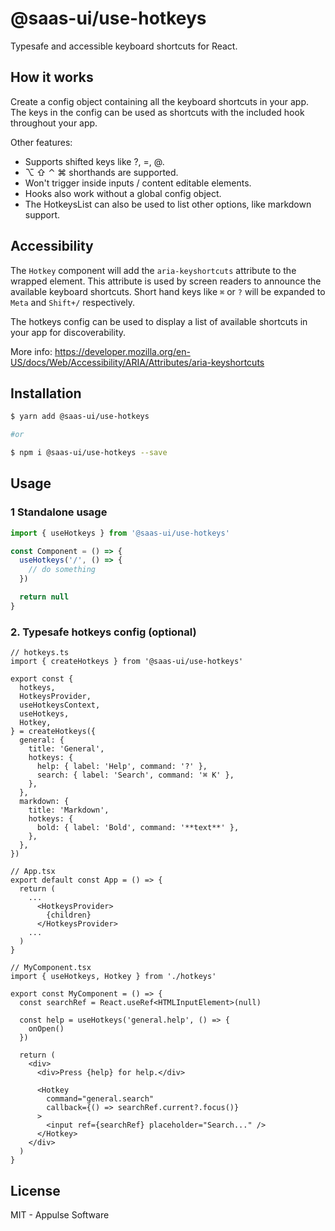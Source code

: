 # @saas-ui/use-hotkeys

Typesafe and accessible keyboard shortcuts for React.

## How it works

Create a config object containing all the keyboard shortcuts in your app. The keys in the config can be used as shortcuts with the included hook throughout your app.

Other features:

- Supports shifted keys like ?, =, @.
- ⌥ ⇧ ⌃ ⌘ shorthands are supported.
- Won't trigger inside inputs / content editable elements.
- Hooks also work without a global config object.
- The HotkeysList can also be used to list other options, like markdown support.

## Accessibility

The `Hotkey` component will add the `aria-keyshortcuts` attribute to the wrapped element. This attribute is used by screen readers to announce the available keyboard shortcuts. Short hand keys like `⌘` or `?` will be expanded to `Meta` and `Shift+/` respectively.

The hotkeys config can be used to display a list of available shortcuts in your app for discoverability.

More info: https://developer.mozilla.org/en-US/docs/Web/Accessibility/ARIA/Attributes/aria-keyshortcuts

## Installation

```sh
$ yarn add @saas-ui/use-hotkeys

#or

$ npm i @saas-ui/use-hotkeys --save
```

## Usage

### 1 Standalone usage

```jsx
import { useHotkeys } from '@saas-ui/use-hotkeys'

const Component = () => {
  useHotkeys('/', () => {
    // do something
  })

  return null
}
```

### 2. Typesafe hotkeys config (optional)

```tsx
// hotkeys.ts
import { createHotkeys } from '@saas-ui/use-hotkeys'

export const {
  hotkeys,
  HotkeysProvider,
  useHotkeysContext,
  useHotkeys,
  Hotkey,
} = createHotkeys({
  general: {
    title: 'General',
    hotkeys: {
      help: { label: 'Help', command: '?' },
      search: { label: 'Search', command: '⌘ K' },
    },
  },
  markdown: {
    title: 'Markdown',
    hotkeys: {
      bold: { label: 'Bold', command: '**text**' },
    },
  },
})
```

```tsx
// App.tsx
export default const App = () => {
  return (
    ...
      <HotkeysProvider>
        {children}
      </HotkeysProvider>
    ...
  )
}
```

```tsx
// MyComponent.tsx
import { useHotkeys, Hotkey } from './hotkeys'

export const MyComponent = () => {
  const searchRef = React.useRef<HTMLInputElement>(null)

  const help = useHotkeys('general.help', () => {
    onOpen()
  })

  return (
    <div>
      <div>Press {help} for help.</div>

      <Hotkey
        command="general.search"
        callback={() => searchRef.current?.focus()}
      >
        <input ref={searchRef} placeholder="Search..." />
      </Hotkey>
    </div>
  )
}
```

## License

MIT - Appulse Software
